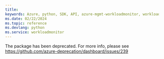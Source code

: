 ```yaml
---
title: 
keywords: Azure, python, SDK, API, azure-mgmt-workloadmonitor, workloadmonitor
ms.date: 02/22/2024
ms.topic: reference
ms.devlang: python
ms.service: workloadmonitor
---
```

The package has been deprecated. For more info, please see https://github.com/azure-deprecation/dashboard/issues/239

